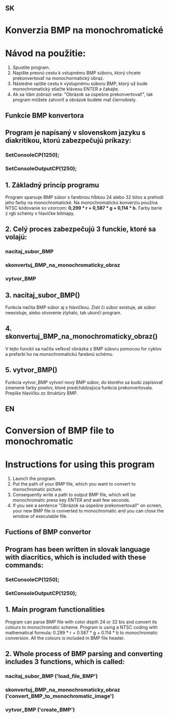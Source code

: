 ## SK
# Konverzia BMP na monochromatické 

# Návod na použitie:

1. Spustite program.
2. Napíšte presnú cestu k vstupnému BMP súboru, ktorý chcete prekonvertovať na monochormatický obraz.
3. Následne vpíšte cestu k výstupnému súboru BMP, ktorý už bude monochromatický stlačte klávesu ENTER a čakajte.
4. Ak sa Vám zobrazí veta: "Obrázok sa úspešne prekonvertoval!", tak program môžete zatvoriť a obrázok budete mať čiernobiely.

## Funkcie BMP konvertora
## Program je napísaný v slovenskom jazyku s diakritikou, ktorú zabezpečujú príkazy:
### SetConsoleCP(1250);
### SetConsoleOutputCP(1250);

## 1. Základný princíp programu
Program sparsuje BMP súbor s farebnou hĺbkou 24 alebo 32 bitov a prehodí jeho farby na monochromatické. Na monochromatickú konverziu používa NTSC kódovanie so vzorcom: **0,299 * r + 0,587 * g + 0,114 * b.** Farby berie z rgb schémy v hlavičke bitmapy. 

## 2. Celý proces zabezpečujú 3 funckie, ktoré sa volajú: 
### nacitaj_subor_BMP
### skonvertuj_BMP_na_monochromaticky_obraz
### vytvor_BMP

## 3. nacitaj_subor_BMP()
  Funkcia načita BMP súbor aj s hlavičkou. Zistí či súbor existuje, ak súbor neexistuje, alebo otvorenie zlyhalo, tak ukončí program.

## 4. skonvertuj_BMP_na_monochromaticky_obraz()
  V tejto funckii sa načíta veľkosť obrázka z BMP súboru pomocou for cyklov a prefarbí ho na monochromatickú farebnú schému. 

## 5. vytvor_BMP()
  Funkcia vytvor_BMP vytvorí nový BMP súbor, do ktorého sa budú zapisovať zmenené farby pixelov, ktoré predchádzajúca funkcia prekonvertovala. Prepíše hlavičku zo štruktúry BMP. 

## EN

# Conversion of BMP file to monochromatic 

# Instructions for using this program

1. Launch the program.
2. Put the path of your BMP file, which you want to convert to monochromatic picture.
3. Consequently write a path to output BMP file, which will be monochromatic press key ENTER and wait few seconds.
4. If you see a sentence "Obrázok sa úspešne prekonvertoval!" on screen, your new BMP file is converted to monochromatic and you can close the window of executable file.

## Fuctions of BMP convertor
## Program has been written in slovak language with diacritics, which is included with these commands:
### SetConsoleCP(1250);
### SetConsoleOutputCP(1250);

## 1. Main program functionalities
Program can parse BMP file with color depth 24 or 32 bis and convert its colours to monochromatic scheme. Program is using a NTSC coding with mathematical formula: 0.299 * r + 0.587 * g + 0.114 * b to monochromatic conversion. All the colours is included in BMP file header. 

## 2. Whole process of BMP parsing and converting includes 3 functions, which is called: 
### nacitaj_subor_BMP ('load_file_BMP')
### skonvertuj_BMP_na_monochromaticky_obraz ('convert_BMP_to_monochromatic_image')
### vytvor_BMP ('create_BMP')

